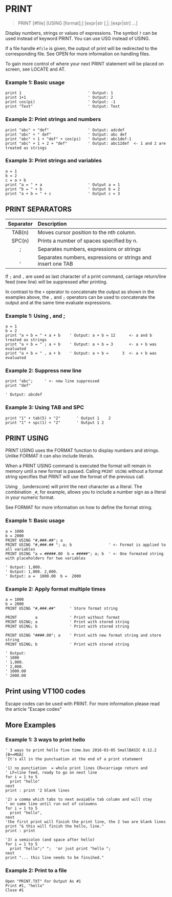 # PRINT

> PRINT [#file] [USING [format];] [expr|str [,|; [expr|str] ...]

Display numbers, strings or values of expressions. The symbol `?` can be used instead of keyword PRINT. You can use USG instead of USING.

If a file handle `#file` is given, the output of print will be redirected to the corresponding file. See OPEN for more information on handling files.

To gain more control of where your next PRINT statement will be placed on screen, see LOCATE and AT.

### Example 1: Basic usage

```
print 1                             ' Output: 1
print 1+1                           ' Output: 2
print cos(pi)                       ' Output: -1
print "Text"                        ' Output: Text
```

### Example 2: Print strings and numbers

```
print "abc" + "def"                 ' Output: adcdef
print "abc" + " def"                ' Output: abc def
print "abc" + 1 + "def" + cos(pi)   ' Output: abc1def-1
print "abc" + 1 + 2 + "def"         ' Output: abc12def  <- 1 and 2 are treated as strings
```

### Example 3: Print strings and variables

```
a = 1
b = 2
c = a + b
print "a = " + a                    ' Output a = 1
print "b = " + b                    ' Output b = 2
print "a + b = " + c                ' Output c = 3
```

## PRINT SEPARATORS

| Separator | Description
|:---------:|:---------------------------------------- 
| TAB(n)    | Moves cursor position to the nth column.
| SPC(n)    | Prints a number of spaces specified by n.
| ;         | Separates numbers, expressions or strings
| ,         | Separates numbers, expressions or strings and insert one TAB

If `;` and `,` are used as last character of a print command, carriage return/line feed (new line) will be suppressed after printing.

In contrast to the `+` operator to concatenate the output as shown in the examples above, the `,` and `;` operators can be used to concatenate
the output and at the same time evaluate expressions.

### Example 1: Using , and ;

```
a = 1
b = 2
print "a + b = " + a + b    ' Output: a + b = 12      <- a and b treated as strings
print "a + b = " ; a + b    ' Output: a + b = 3       <- a + b was evaluated
print "a + b = " , a + b    ' Output: a + b =      3  <- a + b was evaluated
```

### Example 2: Suppress new line

```
print "abc";     ' <- new line suppressed
print "def"

' Output: abcdef
```

### Example 3: Using TAB and SPC

```
print "1" + tab(5) + "2"       ' Output 1    2
print "1" + spc(1) + "2"       ' Output 1 2
```

## PRINT USING

PRINT USING uses the FORMAT function to display numbers and strings. Unlike FORMAT it can also include literals.

When a PRINT USING command is executed the format will remain in memory until a new format is passed. Calling `PRINT USING` without a format string specifies that PRINT will use the format of the previous call.

Using `_` (underscore) will print the next character as a literal. The combination `_#`, for example, allows you to include a number sign as a literal in your numeric format.

See FORMAT for more information on how to define the format string.

### Example 1: Basic usage

```
a = 1000
b = 2000
PRINT USING "#,###.##"; a                    
PRINT USING "#,###.## "; a; b                ' <- Format is applied to all variables         
PRINT USING "a = #####.00  b = #####"; a; b  ' <- One formated string with placeholders for two variables

' Output: 1,000.
' Output: 1,000. 2,000.             
' Output: a =  1000.00  b =  2000   
```

### Example 2: Apply format multiple times

```
a = 1000
b = 2000
PRINT USING "#,###.##"      ' Store format string

PRINT        a              ' Print without format
PRINT USING; a              ' Print with stored string
PRINT USING; b              ' Print with stored string

PRINT USING "####.00"; a    ' Print with new format string and store string
PRINT USING; b              ' Print with stored string

' Output:
' 1000
' 1,000.
' 2,000.
' 1000.00
' 2000.00
```

## Print using VT100 codes

Escape codes can be used with PRINT. For more information please read the article "Escape codes"


## More Examples

### Example 1: 3 ways to print hello

```
' 3 ways to print hello five time.bas 2016-03-05 SmallBASIC 0.12.2 [B+=MGA]
'It's all in the punctuation at the end of a print statement

'1) no punctiation  = whole print lines CR=carriage return and
' LF=line feed, ready to go on next line
for i = 1 to 5
  print "hello"
next
print : print '2 blank lines

'2) a comma which tabs to next avaiable tab column and will stay
' on same line until run out of coloumns
for i = 1 to 5
  print "hello",
next
'the first print will finish the print line, the 2 two are blank lines
print "& this will finish the hello, line."
print : print 

'3) a semicolon (and space after hello)
for i = 1 to 5
  print "hello";" ";  'or just print "hello ";
next
print "... this line needs to be finsihed."
```

### Example 2: Print to a file

```
Open "PRINT.TXT" For Output As #1
Print #1, "hello"
Close #1
```

